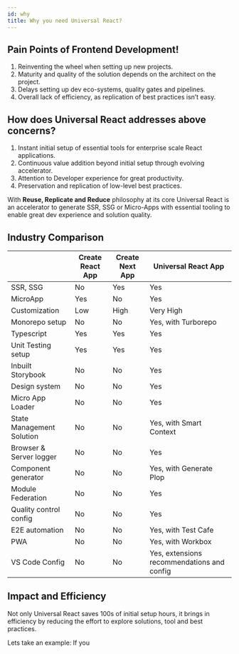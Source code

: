 ```yaml
---
id: why
title: Why you need Universal React? 
---
```


## Pain Points of Frontend Development!
1. Reinventing the wheel when setting up new projects. 
2. Maturity and quality of the solution depends on the architect on the project.
3. Delays setting up dev eco-systems, quality gates and pipelines.
4. Overall lack of efficiency, as replication of best practices isn’t easy. 

## How does Universal React addresses above concerns? 
1. Instant initial setup of essential tools for enterprise scale React applications. 
2. Continuous value addition beyond initial setup through evolving accelerator.
3. Attention to Developer experience for great productivity.
4. Preservation and replication of low-level best practices. 

With **Reuse, Replicate and Reduce**  philosophy at its core Universal React is an accelerator to generate SSR, SSG or Micro-Apps with essential tooling to enable great dev experience and solution quality.

## Industry Comparison 
|  | Create React App | Create Next App | Universal React App |
| ------ | ------ |  ------ | ------ |
| SSR, SSG | No | Yes | Yes
| MicroApp | Yes | No | Yes
| Customization | Low | High | Very High
| Monorepo setup | No | No | Yes, with Turborepo
| Typescript | Yes | Yes | Yes
| Unit Testing setup | Yes | Yes | Yes
| Inbuilt Storybook | No | No | Yes
| Design system | No | No | Yes
| Micro App Loader | No | No | Yes 
| State Management Solution | No | No | Yes, with Smart Context
| Browser & Server logger | No | No | Yes
| Component generator | No | No | Yes, with Generate Plop
| Module Federation | No | No | Yes
| Quality control config | No | No | Yes
| E2E automation | No | No | Yes, with Test Cafe
| PWA | No | No | Yes, with Workbox
| VS Code Config | No | No | Yes, extensions recommendations and config

## Impact and Efficiency 

Not only Universal React saves 100s of initial setup hours, it brings in efficiency by reducing the effort to explore solutions, tool and best practices. 

Lets take an example: If you 